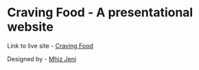 # Craving Food - A presentational website

Link to live site - [Craving Food](https://craving-food-landing-page.vercel.app/)

Designed by - [Mhiz Jeni]()

